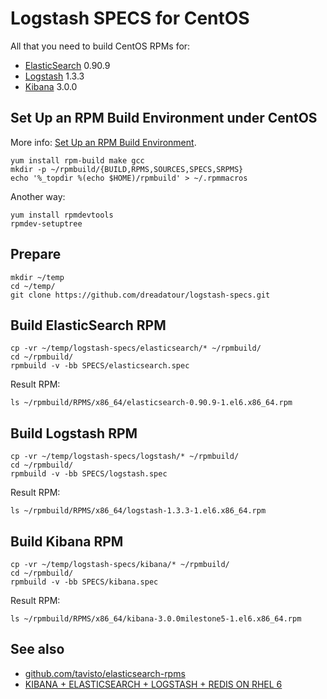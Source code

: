 Logstash SPECS for CentOS
=========================

All that you need to build CentOS RPMs for:

* [ElasticSearch][elasticsearch] 0.90.9
* [Logstash][logstash] 1.3.3
* [Kibana][kibana] 3.0.0


Set Up an RPM Build Environment under CentOS
--------------------------------------------

More info: [Set Up an RPM Build Environment][prepare-rpm].

    yum install rpm-build make gcc
    mkdir -p ~/rpmbuild/{BUILD,RPMS,SOURCES,SPECS,SRPMS}
    echo '%_topdir %(echo $HOME)/rpmbuild' > ~/.rpmmacros

Another way:

    yum install rpmdevtools
    rpmdev-setuptree


Prepare
-------

    mkdir ~/temp
    cd ~/temp/
    git clone https://github.com/dreadatour/logstash-specs.git


Build ElasticSearch RPM
-----------------------

    cp -vr ~/temp/logstash-specs/elasticsearch/* ~/rpmbuild/
    cd ~/rpmbuild/
    rpmbuild -v -bb SPECS/elasticsearch.spec

Result RPM:

    ls ~/rpmbuild/RPMS/x86_64/elasticsearch-0.90.9-1.el6.x86_64.rpm


Build Logstash RPM
------------------

    cp -vr ~/temp/logstash-specs/logstash/* ~/rpmbuild/
    cd ~/rpmbuild/
    rpmbuild -v -bb SPECS/logstash.spec

Result RPM:

    ls ~/rpmbuild/RPMS/x86_64/logstash-1.3.3-1.el6.x86_64.rpm


Build Kibana RPM
----------------

    cp -vr ~/temp/logstash-specs/kibana/* ~/rpmbuild/
    cd ~/rpmbuild/
    rpmbuild -v -bb SPECS/kibana.spec

Result RPM:

    ls ~/rpmbuild/RPMS/x86_64/kibana-3.0.0milestone5-1.el6.x86_64.rpm


See also
--------
* [github.com/tavisto/elasticsearch-rpms][elasticsearch-rpms]
* [KIBANA + ELASTICSEARCH + LOGSTASH + REDIS ON RHEL 6][logstash-install]


[elasticsearch]: http://www.elasticsearch.com/
[logstash]: https://http://logstash.net/
[kibana]: http://www.elasticsearch.org/overview/kibana/
[prepare-rpm]: http://wiki.centos.org/HowTos/SetupRpmBuildEnvironment
[elasticsearch-rpms]: https://github.com/tavisto/elasticsearch-rpms
[logstash-install]: http://cleversoft.wordpress.com/2013/04/05/887/
